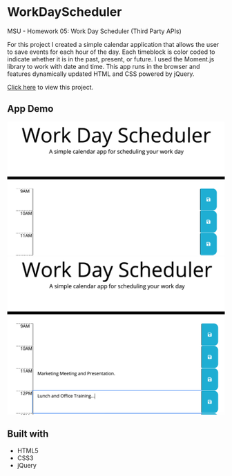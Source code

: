 # WorkDayScheduler
MSU - Homework 05: Work Day Scheduler (Third Party APIs)

For this project I created a simple calendar application that allows the user to save events for each hour of the day. Each timeblock is color coded to indicate whether it is in the past, present, or future. I used the Moment.js library to work with date and time. This app runs in the browser and features dynamically updated HTML and CSS powered by jQuery.

[Click here](https://stricklin927.github.io/WorkDayScheduler/) to view this project.

## App Demo
![Screenshot1](/assets/images/screenshot1.png)
![Screenshot2](/assets/images/screenshot2.png)

## Built with
* HTML5
* CSS3
* jQuery